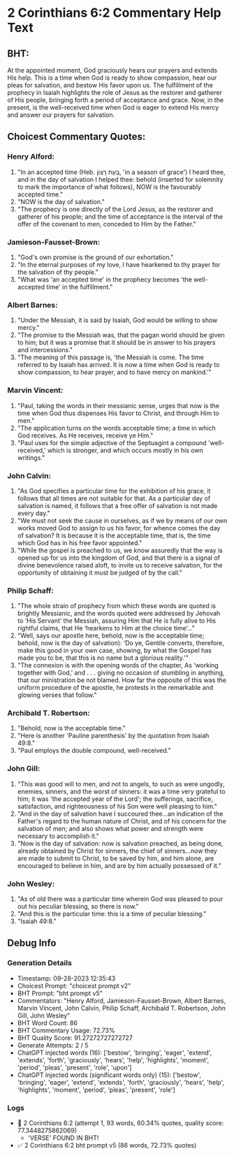 # 2 Corinthians 6:2 Commentary Help Text

## BHT:
At the appointed moment, God graciously hears our prayers and extends His help. This is a time when God is ready to show compassion, hear our pleas for salvation, and bestow His favor upon us. The fulfillment of the prophecy in Isaiah highlights the role of Jesus as the restorer and gatherer of His people, bringing forth a period of acceptance and grace. Now, in the present, is the well-received time when God is eager to extend His mercy and answer our prayers for salvation.

## Choicest Commentary Quotes:
### Henry Alford:
1. "In an accepted time (Heb. בְּעֵת רָצוֹן, 'in a season of grace') I heard thee, and in the day of salvation I helped thee: behold (inserted for solemnity to mark the importance of what follows), NOW is the favourably accepted time." 
2. "NOW is the day of salvation." 
3. "The prophecy is one directly of the Lord Jesus, as the restorer and gatherer of his people; and the time of acceptance is the interval of the offer of the covenant to men, conceded to Him by the Father."

### Jamieson-Fausset-Brown:
1. "God's own promise is the ground of our exhortation."
2. "In the eternal purposes of my love, I have hearkened to thy prayer for the salvation of thy people."
3. "What was 'an accepted time' in the prophecy becomes 'the well-accepted time' in the fulfillment."

### Albert Barnes:
1. "Under the Messiah, it is said by Isaiah, God would be willing to show mercy."
2. "The promise to the Messiah was, that the pagan world should be given to him; but it was a promise that it should be in answer to his prayers and intercessions."
3. "The meaning of this passage is, 'the Messiah is come. The time referred to by Isaiah has arrived. It is now a time when God is ready to show compassion, to hear prayer, and to have mercy on mankind.'"

### Marvin Vincent:
1. "Paul, taking the words in their messianic sense, urges that now is the time when God thus dispenses His favor to Christ, and through Him to men."
2. "The application turns on the words acceptable time; a time in which God receives. As He receives, receive ye Him."
3. "Paul uses for the simple adjective of the Septuagint a compound 'well-received,' which is stronger, and which occurs mostly in his own writings."

### John Calvin:
1. "As God specifies a particular time for the exhibition of his grace, it follows that all times are not suitable for that. As a particular day of salvation is named, it follows that a free offer of salvation is not made every day."
2. "We must not seek the cause in ourselves, as if we by means of our own works moved God to assign to us his favor, for whence comes the day of salvation? It is because it is the acceptable time, that is, the time which God has in his free favor appointed."
3. "While the gospel is preached to us, we know assuredly that the way is opened up for us into the kingdom of God, and that there is a signal of divine benevolence raised aloft, to invite us to receive salvation, for the opportunity of obtaining it must be judged of by the call."

### Philip Schaff:
1. "The whole strain of prophecy from which these words are quoted is brightly Messianic, and the words quoted were addressed by Jehovah to ‘His Servant’ the Messiah, assuring Him that He is fully alive to His rightful claims, that He ‘hearkens to Him at the choice time’..."
2. "Well, says our apostle here, behold, now is the acceptable time; behold, now is the day of salvation): ‘Do ye, Gentile converts, therefore, make this good in your own case, showing, by what the Gospel has made you to be, that this is no name but a glorious reality.’"
3. "The connexion is with the opening words of the chapter, As ‘working together with God,’ and . . . giving no occasion of stumbling in anything, that our ministration be not blamed. How far the opposite of this was the uniform procedure of the apostle, he protests in the remarkable and glowing verses that follow."

### Archibald T. Robertson:
1. "Behold, now is the acceptable time."
2. "Here is another 'Pauline parenthesis' by the quotation from Isaiah 49:8."
3. "Paul employs the double compound, well-received."

### John Gill:
1. "This was good will to men, and not to angels, to such as were ungodly, enemies, sinners, and the worst of sinners: it was a time very grateful to him; it was 'the accepted year of the Lord'; the sufferings, sacrifice, satisfaction, and righteousness of his Son were well pleasing to him."
2. "And in the day of salvation have I succoured thee...an indication of the Father's regard to the human nature of Christ, and of his concern for the salvation of men; and also shows what power and strength were necessary to accomplish it."
3. "Now is the day of salvation: now is salvation preached, as being done, already obtained by Christ for sinners, the chief of sinners...now they are made to submit to Christ, to be saved by him, and him alone, are encouraged to believe in him, and are by him actually possessed of it."

### John Wesley:
1. "As of old there was a particular time wherein God was pleased to pour out his peculiar blessing, so there is now."
2. "And this is the particular time: this is a time of peculiar blessing."
3. "Isaiah 49:8."


## Debug Info
### Generation Details
- Timestamp: 09-28-2023 12:35:43
- Choicest Prompt: "choicest prompt v2"
- BHT Prompt: "bht prompt v5"
- Commentators: "Henry Alford, Jamieson-Fausset-Brown, Albert Barnes, Marvin Vincent, John Calvin, Philip Schaff, Archibald T. Robertson, John Gill, John Wesley"
- BHT Word Count: 86
- BHT Commentary Usage: 72.73%
- BHT Quality Score: 91.27272727272727
- Generate Attempts: 2 / 5
- ChatGPT injected words (16):
	['bestow', 'bringing', 'eager', 'extend', 'extends', 'forth', 'graciously', 'hears', 'help', 'highlights', 'moment', 'period', 'pleas', 'present', 'role', 'upon']
- ChatGPT injected words (significant words only) (15):
	['bestow', 'bringing', 'eager', 'extend', 'extends', 'forth', 'graciously', 'hears', 'help', 'highlights', 'moment', 'period', 'pleas', 'present', 'role']

### Logs
- 🔄 2 Corinthians 6:2 (attempt 1, 93 words, 60.34% quotes, quality score: 77.3448275862069) 
	- 'VERSE' FOUND IN BHT!
- ✅ 2 Corinthians 6:2 bht prompt v5 (86 words, 72.73% quotes)